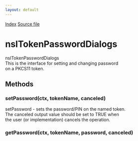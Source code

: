 ```yaml
---
layout: default
---
```

<div id='links'><a href="../index.html">Index</a>
<a href="http://dxr.mozilla.org/mozilla-central/source/security/manager/ssl/public/nsITokenPasswordDialogs.idl">Source file</a>
</div>

# nsITokenPasswordDialogs #
  
nsITokenPasswordDialogs  
 This is the interface for setting and changing password  
 on a PKCS11 token.  
  

## Methods ##

### setPassword(ctx, tokenName, canceled) ###
  
setPassword - sets the password/PIN on the named token.  
  The canceled output value should be set to TRUE when  
  the user (or implementation) cancels the operation.  
  

### getPassword(ctx, tokenName, password, canceled) ###
